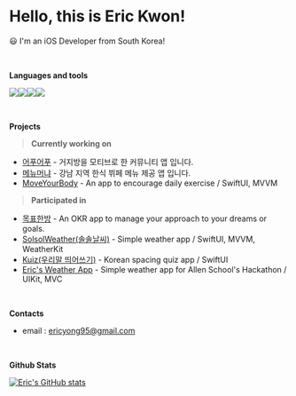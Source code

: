 <!--
**KSYong/KSYong** is a ✨ _special_ ✨ repository because its `README.md` (this file) appears on your GitHub profile.

Here are some ideas to get you started:

- 🔭 I’m currently working on ...
- 🌱 I’m currently learning ...
- 👯 I’m looking to collaborate on ...
- 🤔 I’m looking for help with ...
- 💬 Ask me about ...
- 📫 How to reach me: ...
- 😄 Pronouns: ...
- ⚡ Fun fact: ...
-->

<!--div align="center"-->

# **Hello, this is Eric Kwon!**

😃 I'm an iOS Developer from South Korea!

<br>

**Languages and tools**

<img src="https://img.shields.io/badge/iOS-000000?style=round-square&logo=iOS&logoColor=white"/><img src="https://img.shields.io/badge/Swift-F05138?style=round-square&logo=Swift&logoColor=white"/><img src="https://img.shields.io/badge/SwiftUI-0886FE?style=round-square&logo=Swift&logoColor=white"/><img src="https://img.shields.io/badge/Xcode-147EFB?style=round-square&logo=Xcode&logoColor=white"/>

<br>

**Projects**

>**Currently working on**

* [어푸어푸](https://github.com/BeHealthy3/PoorGuys) - 거지방을 모티브로 한 커뮤니티 앱 입니다.
* [메뉴머냐](https://apple.co/3nOuASc) - 강남 지역 한식 뷔페 메뉴 제공 앱 입니다.
* [MoveYourBody](https://github.com/Swift-Coding-Club/MoveYourBody) - An app to encourage daily exercise / SwiftUI, MVVM


>**Participated in**
* [목표한방](https://github.com/ObjectOneShot/iOS-ObjectOneShot) - An OKR app to manage your approach to your dreams or goals.
* [SolsolWeather(솔솔날씨)](https://github.com/ericKwon95/SolsolWeather) - Simple weather app / SwiftUI, MVVM, WeatherKit
* [Kuiz(우리말 띄어쓰기)](https://github.com/Swift-Coding-Club/Level1Kuiz) - Korean spacing quiz app / SwiftUI
* [Eric's Weather App](https://github.com/ericKwon95/allen_hackathon_level2_Eric) - Simple weather app for Allen School's Hackathon / UIKit, MVC

<br>

**Contacts**
* email  : ericyong95@gmail.com

<br>

**Github Stats**

[![Eric's GitHub stats](https://github-readme-stats.vercel.app/api?username=ericKwon95&show_icons=true&theme=gruvbox)](https://github.com/anuraghazra/github-readme-stats)
